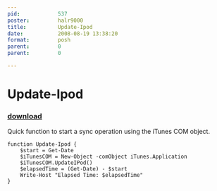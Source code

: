 ```yaml
---
pid:            537
poster:         halr9000
title:          Update-Ipod
date:           2008-08-19 13:38:20
format:         posh
parent:         0
parent:         0

---
```


# Update-Ipod

### [download](537.ps1)

Quick function to start a sync operation using the iTunes COM object.

```posh
function Update-Ipod {
	$start = Get-Date
	$iTunesCOM = New-Object -comObject iTunes.Application
	$iTunesCOM.UpdateIPod()
	$elapsedTime = (Get-Date) - $start
	Write-Host "Elapsed Time: $elapsedTime"
}
```
